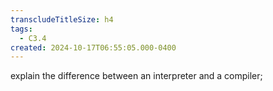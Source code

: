 ```yaml
---
transcludeTitleSize: h4
tags:
  - C3.4
created: 2024-10-17T06:55:05.000-0400
---
```

explain the difference between an interpreter and a compiler;